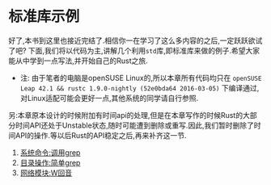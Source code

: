 # 标准库示例

好了,本书到这里也接近完结了.相信你一在学习了这么多内容的之后,一定跃跃欲试了吧?
下面,我们将以代码为主,讲解几个利用`std`库,即标准库来做的例子.希望大家能从中学到一点写法,并开始自己的Rust之旅.

* 注: 由于笔者的电脑是openSUSE Linux的,所以本章所有代码均只在 `openSUSE Leap 42.1 && rustc 1.9.0-nightly (52e0bda64 2016-03-05)` 下编译通过,对Linux适配可能会更好一点,其他系统的同学请自行参照.

另:本章原本设计的时候附加有时间api的处理,但是在本章写作的时候Rust的大部分时间API还处于Unstable状态,随时可能遭到删除或重写.因此,我们暂时删除了时间API的操作.等以后Rust的API稳定之后,再来补齐这一节.

1. [系统命令:调用grep](process.md)
2. [目录操作:简单grep](fs-and-path.md)
3. [网络模块:W回音](net.md)
